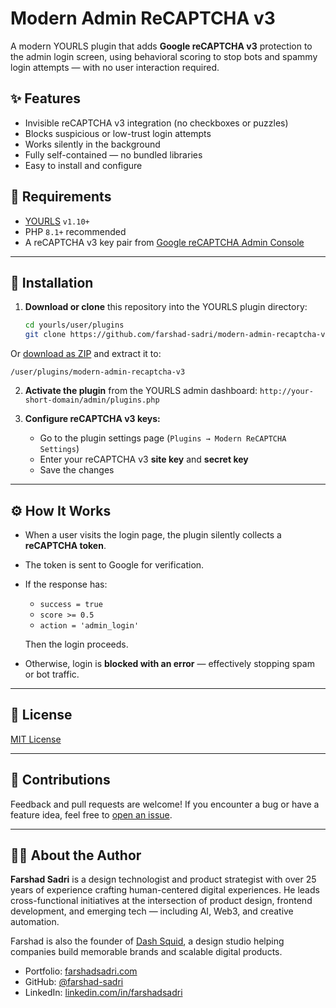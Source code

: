 # Modern Admin ReCAPTCHA v3

A modern YOURLS plugin that adds **Google reCAPTCHA v3** protection to the admin login screen, using behavioral scoring to stop bots and spammy login attempts — with no user interaction required.

## ✨ Features

* Invisible reCAPTCHA v3 integration (no checkboxes or puzzles)
* Blocks suspicious or low-trust login attempts
* Works silently in the background
* Fully self-contained — no bundled libraries
* Easy to install and configure

## 🔧 Requirements

* [YOURLS](https://yourls.org) `v1.10+`
* PHP `8.1+` recommended
* A reCAPTCHA v3 key pair from [Google reCAPTCHA Admin Console](https://www.google.com/recaptcha/admin)

---

## 🚀 Installation

1. **Download or clone** this repository into the YOURLS plugin directory:

   ```bash
   cd yourls/user/plugins
   git clone https://github.com/farshad-sadri/modern-admin-recaptcha-v3.git

Or [download as ZIP](https://github.com/farshad-sadri/modern-admin-recaptcha-v3/archive/refs/heads/main.zip) and extract it to:

```
/user/plugins/modern-admin-recaptcha-v3
```

2. **Activate the plugin** from the YOURLS admin dashboard:
   `http://your-short-domain/admin/plugins.php`

3. **Configure reCAPTCHA v3 keys:**

   * Go to the plugin settings page (`Plugins → Modern ReCAPTCHA Settings`)
   * Enter your reCAPTCHA v3 **site key** and **secret key**
   * Save the changes

---

## ⚙️ How It Works

* When a user visits the login page, the plugin silently collects a **reCAPTCHA token**.

* The token is sent to Google for verification.

* If the response has:

  * `success = true`
  * `score >= 0.5`
  * `action = 'admin_login'`

  Then the login proceeds.

* Otherwise, login is **blocked with an error** — effectively stopping spam or bot traffic.

---

## 📜 License

[MIT License](LICENSE)

---

## 🤝 Contributions

Feedback and pull requests are welcome! If you encounter a bug or have a feature idea, feel free to [open an issue](https://github.com/farshad-sadri/modern-admin-recaptcha-v3/issues).

---

## 👨‍💻 About the Author

**Farshad Sadri** is a design technologist and product strategist with over 25 years of experience crafting human-centered digital experiences. He leads cross-functional initiatives at the intersection of product design, frontend development, and emerging tech — including AI, Web3, and creative automation.

Farshad is also the founder of [Dash Squid](https://dashsquid.com), a design studio helping companies build memorable brands and scalable digital products.

* Portfolio: [farshadsadri.com](https://farshadsadri.com)
* GitHub: [@farshad-sadri](https://github.com/farshad-sadri)
* LinkedIn: [linkedin.com/in/farshadsadri](https://www.linkedin.com/in/farshadsadri)

